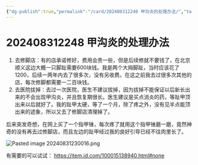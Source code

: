 ```yaml
---
{"dg-publish":true,"permalink":"/card/202408312248 甲沟炎的处理办法/","tags":["甲沟炎"],"noteIcon":"2","created":"2024-08-31T22:48:36+08:00","updated":"2024-08-31T23:00:35+08:00"}
---
```



# 202408312248 甲沟炎的处理办法

1. 去修脚店：有的店承诺修好，费用会贵一些，但是后续修就不要钱了，在北京顺义这边大概一只脚趾需要600块钱。我是两个大拇脚趾，当时应该花了1200，后续一两年内去了很多次，没有另收费。在这之前我去过很多次其他的店，每次修脚都需要一二百块钱。
2. 去医院拔掉：去过一次医院，医生不建议拔掉，因为拔掉不能保证以后新长出来的不会出现甲沟炎，并且恢复期很长。医生建议是买点消炎的药，等趾甲顶出来以后就好了。我的趾甲太硬，等了一个月，除了疼之外，没有见半点能顶出来的迹象，所以又去了修脚店清理掉了。

后来突发奇想，在网上买了一个指甲锉，每次疼了就用这个指甲锉磨一磨，竟然神奇的没有再去过修脚店，而且左边的趾甲经过我的良好引导已经不往肉里长了。

![Pasted image 20240831230016.png](/img/user/attachs/Pasted%20image%2020240831230016.png)

有需要的可以试试： https://item.jd.com/100015138940.html#none
